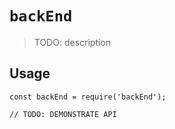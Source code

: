 # `backEnd`

> TODO: description

## Usage

```
const backEnd = require('backEnd');

// TODO: DEMONSTRATE API
```
